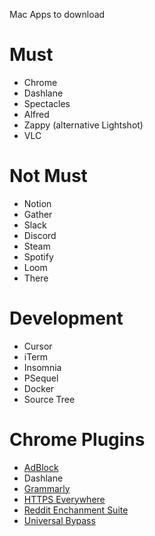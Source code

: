 Mac Apps to download

# Must
- Chrome
- Dashlane
- Spectacles
- Alfred
- Zappy (alternative Lightshot) 
- VLC

# Not Must
- Notion
- Gather
- Slack
- Discord
- Steam
- Spotify
- Loom
- There

# Development
- Cursor
- iTerm
- Insomnia
- PSequel 
- Docker
- Source Tree

# Chrome Plugins
- [AdBlock](https://chrome.google.com/webstore/detail/adblock-%E2%80%94-best-ad-blocker/gighmmpiobklfepjocnamgkkbiglidom)
- Dashlane
- [Grammarly](https://chrome.google.com/webstore/detail/grammarly-for-chrome/kbfnbcaeplbcioakkpcpgfkobkghlhen?hl=en)
- [HTTPS Everywhere](https://chrome.google.com/webstore/detail/https-everywhere/gcbommkclmclpchllfjekcdonpmejbdp)
- [Reddit Enchanment Suite](https://chrome.google.com/webstore/detail/reddit-enhancement-suite/kbmfpngjjgdllneeigpgjifpgocmfgmb)
- [Universal Bypass](https://chrome.google.com/webstore/detail/universal-bypass/aihomhdbhpnpmcnnbckjjcebjoikpihj?hl=en)
